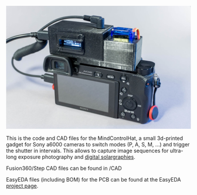 ![Sony a6000 camera with a MindControlHat](media/header.jpg)

This is the code and CAD files for the MindControlHat, a small 3d-printed gadget for Sony a6000 cameras to switch modes (P, A, S, M, ...) and trigger the shutter in intervals. This allows to capture image sequences for ultra-long exposure photography and [digital solargraphies](https://volzo.de/posts/solargraphy2/).

Fusion360/Step CAD files can be found in /CAD

EasyEDA files (including BOM) for the PCB can be found at the EasyEDA [project page](https://oshwlab.com/volzo/mindcontrolhat_copy_copy).